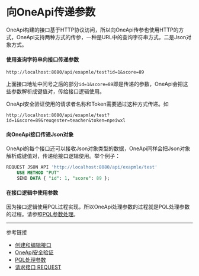 # 向OneApi传递参数
OneApi构建的接口基于HTTP协议访问，所以向OneApi传参也使用HTTP的方式，OneApi支持两种方式的传参，一种是URL中的查询字符串方式，二是Json对象方式。

#### 使用查询字符串向接口传递参数
```
http://localhost:8080/api/exapmle/test?id=1&score=89
```
上面接口地址中问号之后的部分`id=1&score=89`即是传递的参数，OneApi会把这些参数解析成键值对，传给接口逻辑使用。

OneApi安全验证使用的请求者名称和Token需要通过这种方式传递。如
```
http://localhost:8080/api/exapmle/test?id=1&score=89&reuqester=teacher&token=npeiwxl
```

#### 向OneApi接口传递Json对象
OneApi的每个接口还可以接收Json对象类型的数据，OneApi同样会把Json对象解析成键值对，传递给接口逻辑使用。举个例子：
```sql
REQUEST JSON API 'http://localhost:8080/api/exapmle/test'
    USE METHOD "PUT"
    SEND DATA { "id": 1, "score": 89 };
```

#### 在接口逻辑中使用参数
因为接口逻辑使用PQL过程实现，所以OneApi处理参数的过程就是PQL处理参数的过程。请参照[PQL参数处理](/doc/pql/params)。

---
参考链接
* [创建和编辑接口](/doc/oneapi/edit)
* [OneApi安全验证](/doc/oneapi/token)
* [PQL处理参数](/doc/pql/param)
* [请求接口 REQUEST](/doc/pql/request)